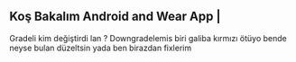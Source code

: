 Koş Bakalım Android and Wear App |
----------------------------------
Gradeli kim değiştirdi lan ? Downgradelemis biri galiba kırmızı ötüyo bende neyse bulan düzeltsin yada ben birazdan fixlerim
